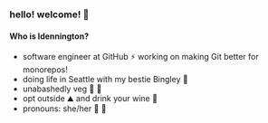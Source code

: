 ### hello! welcome! 👋

#### Who is ldennington?

- software engineer at GitHub ⚡ working on making Git better for monorepos!
- doing life in Seattle with my bestie Bingley 🐶
- unabashedly veg 🥬 💪
- opt outside ⛰️ and drink your wine 🍷
- pronouns: she/her 🌈 🦄
